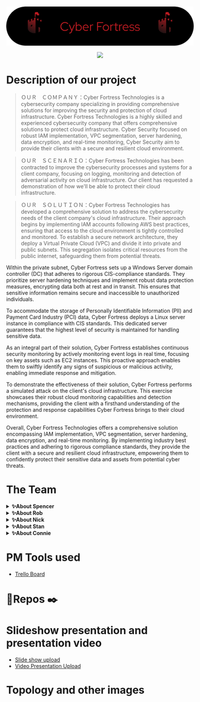 ![logo](https://github.com/Cyber-Fortress-Technologies/.github/blob/main/profile/github-header-Cyber-Fortress.png)


<p align="center">
  <img  src="https://readme-typing-svg.demolab.com?font=fira+code&size=25&duration=3000&pause=1000&color=A40000&multiline=true&width=435&lines=Welcome+To+Cyber+Fortress+%F0%9F%91%8B+">
</p>


# Description of our project 
> ＯＵＲ　ＣＯＭＰＡＮＹ：Cyber Fortress Technologies is a cybersecurity company specializing in providing comprehensive solutions for improving the security and protection of cloud infrastructure. Cyber Fortress Technologies is a highly skilled and experienced cybersecurity company that offers comprehensive solutions to protect cloud infrastructure. Cyber Security focused on robust IAM implementation, VPC segmentation, server hardening, data encryption, and real-time monitoring, Cyber Security aim to provide their clients with a secure and resilient cloud environment.

> ＯＵＲ　ＳＣＥＮＡＲＩＯ：Cyber Fortress Technologies has been contracted to improve the cybersecurity processes and systems for a client company, focusing on logging, monitoring and detection of adversarial activity on cloud infrastructure. Our client has requested a demonstration of how we'll be able to protect their cloud infrastructure.

> ＯＵＲ　ＳＯＬＵＴＩＯＮ：Cyber Fortress Technologies has developed a comprehensive solution to address the cybersecurity needs of the client company's cloud infrastructure. Their approach begins by implementing IAM accounts following AWS best practices, ensuring that access to the cloud environment is tightly controlled and monitored. To establish a secure network architecture, they deploy a Virtual Private Cloud (VPC) and divide it into private and public subnets. This segregation isolates critical resources from the public internet, safeguarding them from potential threats.

Within the private subnet, Cyber Fortress sets up a Windows Server domain controller (DC) that adheres to rigorous CIS-compliance standards. They prioritize server hardening techniques and implement robust data protection measures, encrypting data both at rest and in transit. This ensures that sensitive information remains secure and inaccessible to unauthorized individuals.

To accommodate the storage of Personally Identifiable Information (PII) and Payment Card Industry (PCI) data, Cyber Fortress deploys a Linux server instance in compliance with CIS standards. This dedicated server guarantees that the highest level of security is maintained for handling sensitive data.

As an integral part of their solution, Cyber Fortress establishes continuous security monitoring by actively monitoring event logs in real time, focusing on key assets such as EC2 instances. This proactive approach enables them to swiftly identify any signs of suspicious or malicious activity, enabling immediate response and mitigation.

To demonstrate the effectiveness of their solution, Cyber Fortress performs a simulated attack on the client's cloud infrastructure. This exercise showcases their robust cloud monitoring capabilities and detection mechanisms, providing the client with a firsthand understanding of the protection and response capabilities Cyber Fortress brings to their cloud environment.

Overall, Cyber Fortress Technologies offers a comprehensive solution encompassing IAM implementation, VPC segmentation, server hardening, data encryption, and real-time monitoring. By implementing industry best practices and adhering to rigorous compliance standards, they provide the client with a secure and resilient cloud infrastructure, empowering them to confidently protect their sensitive data and assets from potential cyber threats. 


# The Team
<details>
    <summary><b>✨About Spencer</b></summary><br/>
  <tbody>
        <tr>
            <td><a href="https://github.com/spencymitch">
            <img height="50" src="https://www.vectorlogo.zone/logos/github/github-tile.svg" />
            </a></td>
            <td><a href="https://www.linkedin.com/in/spencymitch/">
            <img height="50" src="https://www.vectorlogo.zone/logos/linkedin/linkedin-icon.svg" />
            </a></td>
        </tr>
    </tbody><br/>
</table>
Sample text. Sample text. Sample text. Sample text. Sample text. Sample text. Sample text. Sample text. Sample text. Sample text. Sample text. Sample text. Sample text. Sample text. Sample text. Sample text.
</details>

<details>
    <summary><b>✨About Rob</b></summary><br/>
  <tbody>
        <tr>
            <td><a href="https://github.com/RobG-11">
            <img height="50" src="https://www.vectorlogo.zone/logos/github/github-tile.svg" />
            </a></td>
            <td><a href="https://www.linkedin.com/in/robertgregor11/">
            <img height="50" src="https://www.vectorlogo.zone/logos/linkedin/linkedin-icon.svg" />
            </a></td>
        </tr>
    </tbody><br/>
</table>
Sample text. Sample text. Sample text. Sample text. Sample text. Sample text. Sample text. Sample text. Sample text. Sample text. Sample text. Sample text. Sample text. Sample text. Sample text. Sample text.
</details>

<details>
    <summary><b>✨About Nick</b></summary><br/>
  <tbody>
        <tr>
            <td><a href="https://github.com/NicholasLoiacono">
            <img height="50" src="https://www.vectorlogo.zone/logos/github/github-tile.svg" />
            </a></td>
            <td><a href="https://www.linkedin.com/in/loiaconon/">
            <img height="50" src="https://www.vectorlogo.zone/logos/linkedin/linkedin-icon.svg" />
            </a></td>
        </tr>
    </tbody><br/>
</table>
Sample text. Sample text. Sample text. Sample text. Sample text. Sample text. Sample text. Sample text. Sample text. Sample text. Sample text. Sample text. Sample text. Sample text. Sample text. Sample text.
</details>

<details>
    <summary><b>✨About Stan</b></summary><br/>
  <tbody>
        <tr>
            <td><a href="https://github.com/Sfergy3">
            <img height="50" src="https://www.vectorlogo.zone/logos/github/github-tile.svg" />
            </a></td>
            <td><a href="https://www.linkedin.com/in/slfiii/">
            <img height="50" src="https://www.vectorlogo.zone/logos/linkedin/linkedin-icon.svg" />
            </a></td>
        </tr>
    </tbody><br/>
</table>
Sample text. Sample text. Sample text. Sample text. Sample text. Sample text. Sample text. Sample text. Sample text. Sample text. Sample text. Sample text. Sample text. Sample text. Sample text. Sample text.
</details>

<details>
    <summary><b>✨About Connie</b></summary><br/>
  <tbody>
        <tr>
            <td><a href="https://github.com/connieuribe/">
            <img height="50" src="https://www.vectorlogo.zone/logos/github/github-tile.svg" />
            </a></td>
            <td><a href="https://www.linkedin.com/in/connieuribe/">
            <img height="50" src="https://www.vectorlogo.zone/logos/linkedin/linkedin-icon.svg" />
            </a></td>
        </tr>
    </tbody><br/>
</table>
Sample text. Sample text. Sample text. Sample text. Sample text. Sample text. Sample text. Sample text. Sample text. Sample text. Sample text. Sample text. Sample text. Sample text. Sample text. Sample text.
</details>





# PM Tools used 
- [Trello Board](https://trello.com/b/x76ADRAC/project-management)



# 🔎Repos ✒️


# Slideshow presentation and presentation video 
- [Slide show upload]()
- [Video Presentation Upload]()




# Topology and other images 





















<!--

[![techstack logo](https://readme-components.vercel.app/api?component=logo&logo=react)](https://github.com/harish-sethuraman/readme-components)
[![Button Component](https://readme-components.vercel.app/api?component=button&text=ClickHere)](https://github.com/harish-sethuraman/readme-components)





**Here are some ideas to get you started:**

🙋‍♀️ A short introduction - what is your organization all about?
🌈 Contribution guidelines - how can the community get involved?
👩‍💻 Useful resources - where can the community find your docs? Is there anything else the community should know?
🍿 Fun facts - what does your team eat for breakfast?
🧙 Remember, you can do mighty things with the power of [Markdown](https://docs.github.com/github/writing-on-github/getting-started-with-writing-and-formatting-on-github/basic-writing-and-formatting-syntax)






[![Typing SVG](https://readme-typing-svg.demolab.com?font=Fira+Code&size=25&duration=4000&pause=1000&color=CF0000&width=435&lines=Welcome+to+Cyber+Fortress++%F0%9F%91%8B)](https://git.io/typing-svg)
![](https://github.com/Cyber-Fortress-Technologies/.github/blob/main/profile/giphy%20(1).gif)




<table>
    <tbody>
        <tr>
            <td><a href="https://medium.com/@zluvsand">
            <img height="50" src="https://www.vectorlogo.zone/logos/medium/medium-ar21.svg" />
            </a></td>
            <td><a href="https://www.linkedin.com/in/zluvsand/">
            <img height="50" src="https://www.vectorlogo.zone/logos/linkedin/linkedin-ar21.svg" />
            </a></td>
            <td><a href="https://open.spotify.com/playlist/7KmIUNWrK8wEHfQcQfFrQ1?si=0e2d44043b5a40a4">
            <img height="50" src="https://www.vectorlogo.zone/logos/spotify/spotify-ar21.svg"/>
            </a></td>
        </tr>
    </tbody>
</table>







<div id="header" align="center">
  <img src="https://github.com/NightOwlNetwork/.github/blob/main/Screenshot%202023-03-31%20170811-PhotoRoom.png-PhotoRoom.png"  width="30%" height="30%">
  <h1>
    👋 Welcome to our team project
  </h1>
  <h4>
    We are 🛡️ Cybersecurity professionals 🔥 studying at Code Fellows. Night Owl Network is our end of the course presentation where we demonstrate our skills and knowledge we have learned in our Networking class 🙌. 
    </h4>
</div>


## 🤝 Connect with us 👨‍💻👩‍💻👩‍💻👩‍💻

<a href="https://www.linkedin.com/in/nickolaus-alderete/"><img align="left" src="https://img.shields.io/badge/linkedin-%230077B5.svg?style=for-the-badge&logo=linkedin&logoColor=white" alt="John | LinkedIn" width="100px"/></a>
<a href="https://github.com/Nkalderete"><img align="left" src="https://img.shields.io/badge/github-%23121011.svg?style=for-the-badge&logo=github&logoColor=white" alt="Nicholaus  | GitHub" width="100px"/></a>
<p align="left"> Nickolaus Alderete </p> 
<p align="left"> Army combat veteran. Transitioning low voltage electricain, data/ security installs and network room build-outs. CompTIA ITF+ certified. </p>


<a href="https://www.linkedin.com/in/genevaknott/"><img align="left" src="https://img.shields.io/badge/linkedin-%230077B5.svg?style=for-the-badge&logo=linkedin&logoColor=white" alt="Geneva | LinkedIn" width="100px"/></a>
<a href="https://github.com/GenevaKnott"><img align="left" src="https://img.shields.io/badge/github-%23121011.svg?style=for-the-badge&logo=github&logoColor=white" alt="Geneva | GitHub" width="100px"/></a>
<p align="left"> Geneva Knott </p> 
<p align="left"> USMC Veteran, Radio Operator with experince in network configuration. B.S Criminal Justice. AAS in Cyber Defense in progress. CompTia certifications in ITF +, and Network +.  </p>


<a href="https://www.linkedin.com/in/sierra-maldonado/"><img align="left" src="https://img.shields.io/badge/linkedin-%230077B5.svg?style=for-the-badge&logo=linkedin&logoColor=white" alt="Sierra | LinkedIn" width="100px"/></a>
<a href="https://github.com/Magicwolfes"><img align="left" src="https://img.shields.io/badge/github-%23121011.svg?style=for-the-badge&logo=github&logoColor=white" alt="Sierra | GitHub" width="100px"/></a>
<p align="left"> Sierra Maldonado </p> 
<p align="left">US Navy Veteran, Seabee. ITF+ and Networking+. Six Sigma White belt in HR. Accepted to ASU Pre-Vet Program
 </p>


<a href="https://www.linkedin.com/in/connieuribe/"><img align="left" src="https://img.shields.io/badge/linkedin-%230077B5.svg?style=for-the-badge&logo=linkedin&logoColor=white" alt="Connie | LinkedIn" width="100px"/></a>
<a href="https://github.com/connieuribe"><img align="left" src="https://img.shields.io/badge/github-%23121011.svg?style=for-the-badge&logo=github&logoColor=white" alt="Connie | GitHub" width="100px"/></a> 
<p align="left"> Connie Uribe Chavez </p> 
<p align="left"> USMC veteran with programming experience. Computer Science B.A. and CompTIA ITF+ certified. Hobbies include being outdoors and gardening. </p>

#
## 💾 Description of our project 🚧
**Our company:** Night Owl Network is a company that provides network solutions to other companies struggling with security and setting up an effective network.

**Our scenario:** Night Owl Network has been tasked with updating the core IT infrastructure of recent GlobeX acquisition called CleanPower. CleanPower is a young, innovative startup that specializes in developing renewable energy solutions for homes and businesses. Their team of engineers and energy experts works with clients to design and install solar power systems, wind turbines, and other renewable energy technologies.

**Our solution:** Build out new infrastructure and organization which is in line with the rest of GlobeX's holdings. Develop a secure solution for data transmission between two networks by
  - Updating the network by adding a secure OpenVPN tunnel Site-to-site
  - Incorporate RADIUS system that raises a captive portal for new network users and authenticates them using AD credentials.
  - Utilized captive portal to ensure only authorized users can access a given network. Captive portal provides means of authentication for new users and enforces security measures.




## 💻PM Tools used 🧰
- [Trello Board](https://trello.com/b/NjbABYRP)



## 🔎Repos ✒️
<a href="https://github.com/NightOwlNetwork/SOP#readme"><img align="left" src="https://img.shields.io/badge/Repo-Standard Operating Procedures-red" alt="SOPs | GitHub Repo" width="300px"/></a>
</br>
</br>
<a href="https://github.com/NightOwlNetwork/Documentation-#readme"><img align="left" src="https://img.shields.io/badge/Repo-Documentations-red" alt="Documentation | GitHub Repo" width="200px"/></a> 
</br>
</br>
<a href="https://github.com/NightOwlNetwork/Automation-Scripts#readme"><img align="left" src="https://img.shields.io/badge/Repo-Scripts-red" alt="Automation Scripts | GitHub Repo" width="115px"/></a> 
</br>
</br>

## 🗣️ Slideshow presentation and presentation video 🎤
- [Slide show upload](https://github.com/NightOwlNetwork/Documentation-/blob/main/Project%202%20(1).pdf)
- [Video Presentation Upload]( https://zoom.us/rec/share/qiSFyl7360aq1KoH6BSE6CII9CaNjo4et-h73XOPtBcSRfDYzCH39aPeKCYrt5jt.ww_I0Ino4KIhyvx7)




## 🌐Topology and other images🧱

<a href="https://github.com/NightOwlNetwork/Documentation-/blob/main/topologybefore.png"><img align="left" img src="https://github.com/NightOwlNetwork/Documentation-/blob/main/topologybefore.png" alt="Topology" width="50%" height="50%"/></a>
<p align="left"> CleanPower topology before intergrating with GlobeX </p>
 <br>
  <br>
   <br> 
   <br> 
   <br>
    <br>
     <br> 
     <br>
      <br>
       <br>
        <br>
        <br>
        <br>
 <br>
 

  
<a href="https://github.com/NightOwlNetwork/Documentation-/blob/main/Topology%20After.png"><img align="left" img src="https://github.com/NightOwlNetwork/Documentation-/blob/main/Topology%20After.png" width="50%" height="50%"/></a>
<p align="left"> The final topology product that makes CleanPower more secure. </p>

 <br>
  <br>
   <br> 
   <br> 
   <br>
    <br>
     <br> 
     <br>
      <br>
       <br>
        <br>
 <br>
  
  
  
  


<!--

#### Take a look at some of our prep work and documentation 
<a href="https://github.com/NightOwlNetwork/Documentation-#readme"><img align="left" src="https://img.shields.io/badge/Repo-Documentations-white" alt="Prep Documentation | GitHub Repo" width="148px"/></a> 
<a href="https://github.com/NightOwlNetwork/SOP#readme"><img align="left" src="https://img.shields.io/badge/Repo-jESC SOP-white" alt="SOPs | GitHub Repo" width="148px"/></a> 
<a href="https://github.com/NightOwlNetwork/Automation-Scripts#readme"><img align="left" src="https://img.shields.io/badge/Repo-Scripts-white" alt="Automation Scripts | GitHub Repo" width="130px"/></a> 

```diff
- text in red
+ text in green
! text in orange
# text in gray
@@ text in purple (and bold)@@
```


-->
